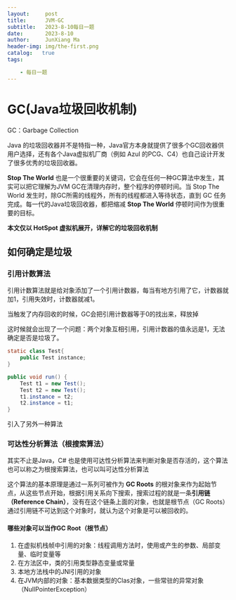 ```yaml
---
layout:     post
title:      JVM-GC
subtitle:   2023-8-10每日一题
date:       2023-8-10
author:     JunXiang Ma
header-img: img/the-first.png
catalog:   true
tags:

    - 每日一题
---
```


# GC(Java垃圾回收机制)

GC：Garbage  Collection

Java 的垃圾回收器并不是特指一种，Java官方本身就提供了很多个GC回收器供用户选择，还有各个Java虚拟机厂商（例如 Azul 的PCG、C4）也自己设计开发了很多优秀的垃圾回收器。

**Stop The World** 也是一个很重要的关键词，它会在任何一种GC算法中发生，其实可以把它理解为JVM GC在清理内存时，整个程序的停顿时间。当 Stop The World 发生时，除GC所需的线程外，所有的线程都进入等待状态，直到 GC 任务完成。每一代的Java垃圾回收器，都把缩减 **Stop The World** 停顿时间作为很重要的目标。



**本文仅以 HotSpot 虚拟机展开，详解它的垃圾回收机制**

## 如何确定是垃圾
### 引用计数算法

引用计数算法就是给对象添加了一个引用计数器，每当有地方引用了它，计数器就加1，引用失效时，计数器就减1。

当触发了内存回收的时候，GC会把引用计数器等于0的找出来，释放掉



这时候就会出现了一个问题：两个对象互相引用，引用计数器的值永远是1，无法确定是否是垃圾了。

```java
static class Test{
    public Test instance;
}

public void run() {
    Test t1 = new Test();
    Test t2 = new Test();
    t1.instance = t2;
    t2.instance = t1;
}
```

引入了另外一种算法

### 可达性分析算法（根搜索算法）

其实不止是Java，C# 也是使用可达性分析算法来判断对象是否存活的，这个算法也可以称之为根搜索算法，也可以叫可达性分析算法

这个算法的基本原理是通过一系列可被作为 **GC Roots** 的根对象来作为起始节点，从这些节点开始，根据引用关系向下搜索，搜索过程的就是一条**引用链（Reference Chain）**，没有在这个链条上面的对象，也就是根节点（GC Roots）通过引用链不可达到这个对象时，就认为这个对象是可以被回收的。

#### 哪些对象可以当作GC Root（根节点）

1. 在虚拟机栈帧中引用的对象：线程调用方法时，使用或产生的参数、局部变量、临时变量等
2. 在方法区中，类的引用类型静态变量或常量
3. 本地方法栈中的JNI引用的对象
4. 在JVM内部的对象：基本数据类型的Clas对象，一些常驻的异常对象（NullPointerException）